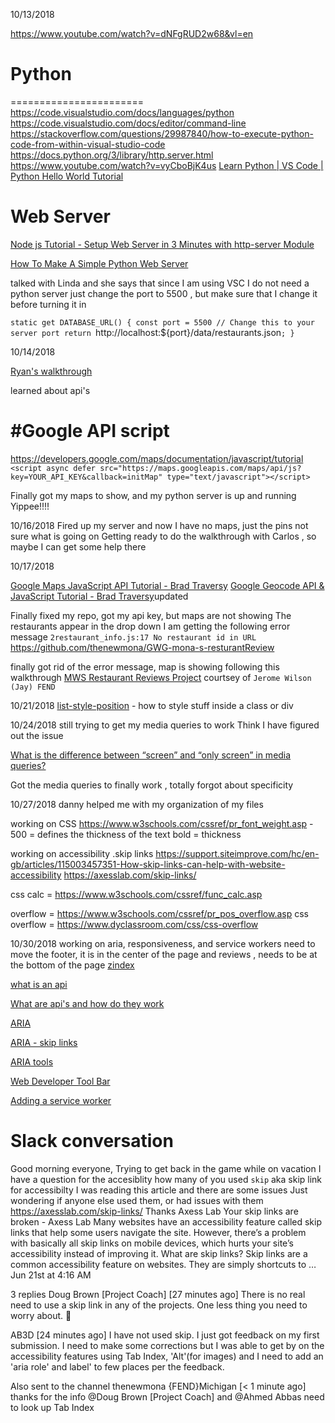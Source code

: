 10/13/2018

https://www.youtube.com/watch?v=dNFgRUD2w68&vl=en

# Python 
=======================
https://code.visualstudio.com/docs/languages/python
https://code.visualstudio.com/docs/editor/command-line
https://stackoverflow.com/questions/29987840/how-to-execute-python-code-from-within-visual-studio-code
https://docs.python.org/3/library/http.server.html
https://www.youtube.com/watch?v=vyCboBjK4us
[Learn Python | VS Code | Python Hello World Tutorial](https://www.youtube.com/watch?v=WdGyfCceCvM)

# Web Server 

[Node js Tutorial - Setup Web Server in 3 Minutes with http-server Module](https://www.youtube.com/watch?v=oa9m8321_nw)

[How To Make A Simple Python Web Server](https://www.youtube.com/watch?v=vyCboBjK4us)


talked with Linda and she says that since I am using VSC I do not need a python server just change
the port to 5500 , but make sure that I change it before turning it in 

`static get DATABASE_URL() {
   const port = 5500 // Change this to your server port
   return `http://localhost:${port}/data/restaurants.json`;
 }`

 10/14/2018

 [Ryan's walkthrough ](https://www.youtube.com/watch?v=ag_jBDFAL0U&feature=youtu.be)

 learned about api's 

 #Google API script 
 ====================

 https://developers.google.com/maps/documentation/javascript/tutorial
 `<script async defer src="https://maps.googleapis.com/maps/api/js?key=YOUR_API_KEY&callback=initMap"
  type="text/javascript"></script>`

  Finally got my maps to show, and my python server is up and running Yippee!!!!

  10/16/2018 
  Fired up my server and now I have no maps, just the pins 
  not sure what is going on 
  Getting ready to do the walkthrough with Carlos , so maybe I can get some help there 

  10/17/2018

  [Google Maps JavaScript API Tutorial - Brad Traversy](https://www.youtube.com/watch?v=Zxf1mnP5zcw&t=14s)
  [Google Geocode API & JavaScript Tutorial - Brad Traversy](https://www.youtube.com/watch?v=pRiQeo17u6c)updated

Finally fixed my repo, got my api key, but maps are not showing
The restaurants appear in the drop down
I am getting the following error message 
`2restaurant_info.js:17 No restaurant id in URL`
https://github.com/thenewmona/GWG-mona-s-resturantReview

finally got rid of the error message, map is showing following this walkthrough 
[MWS Restaurant Reviews Project](https://alexandroperez.github.io/mws-walkthrough/?1.1.introduction) courtsey of `Jerome Wilson (Jay) FEND`

10/21/2018
[list-style-position](https://developer.mozilla.org/en-US/docs/Web/CSS/list-style-position) - how to style stuff inside a class or div 

10/24/2018
still trying to get my media queries to work 
Think I have figured out the issue 

[What is the difference between “screen” and “only screen” in media queries?](https://stackoverflow.com/questions/8549529/what-is-the-difference-between-screen-and-only-screen-in-media-queries)

Got the media queries to finally work , totally forgot about specificity 

10/27/2018 danny helped me with my organization of my files 

  working on CSS 
  https://www.w3schools.com/cssref/pr_font_weight.asp - 
  500 = defines the thickness of the text 
  bold = thickness 

  working on accessibility 
  .skip links 
  https://support.siteimprove.com/hc/en-gb/articles/115003457351-How-skip-links-can-help-with-website-accessibility
  https://axesslab.com/skip-links/

  css calc = https://www.w3schools.com/cssref/func_calc.asp

  overflow = https://www.w3schools.com/cssref/pr_pos_overflow.asp
  css overflow = https://www.dyclassroom.com/css/css-overflow

10/30/2018
working on aria, responsiveness, and service workers 
need to move the footer, it is in the center of the page and reviews , needs to be at the bottom of the page 
[zindex](https://www.w3schools.com/cssref/pr_pos_z-index.asp)

[what is an api](https://medium.freecodecamp.org/what-is-an-api-in-english-please-9c4dbf707b3e)

[What are api's and how do they work](https://blogs.mulesoft.com/biz/tech-ramblings-biz/what-are-apis-how-do-apis-work/)

[ARIA](https://www.youtube.com/watch?v=o4xHfi4t9S0&list=PLWjCJDeWfDdcEtSnqq_iGLKGA_H_3o3y7)

[ARIA - skip links](https://www.youtube.com/watch?v=UnEItq289lU&index=5&list=PLWjCJDeWfDdcEtSnqq_iGLKGA_H_3o3y7)

[ARIA tools](https://www.youtube.com/watch?v=xpqPctbDhnc&list=PLWjCJDeWfDdcEtSnqq_iGLKGA_H_3o3y7&index=6)

[Web Developer Tool Bar](https://chrispederick.com/work/web-developer/)

[Adding a service worker](https://developers.google.com/web/fundamentals/codelabs/offline/)

# Slack conversation 
Good morning everyone, Trying to get back in the game while on vacation
I have a question for the accesiblity
how many of you used `skip` aka skip link for accessibilty
I was reading this article and there are some issues
Just wondering if anyone else used them, or had issues with them
https://axesslab.com/skip-links/
Thanks
Axess Lab
Your skip links are broken - Axess Lab
Many websites have an accessibility feature called skip links that help some users navigate the site. However, there’s a problem with basically all skip links on mobile devices, which hurts your site’s accessibility instead of improving it. What are skip links? Skip links are a common accessibility feature on websites. They are simply shortcuts to …
Jun 21st at 4:16 AM
 


3 replies
Doug Brown [Project Coach] [27 minutes ago]
There is no real need to use a skip link in any of the projects. One less thing you need to worry about.  :slightly_smiling_face:


AB3D [24 minutes ago]
I have not used skip.  I just got feedback on my first submission.  I need to make some corrections but I was able to get by on the accessibility features using Tab Index, 'Alt'(for images) and I need to add an 'aria role' and label' to few places per the feedback.


Also sent to the channel
thenewmona {FEND}Michigan [< 1 minute ago]
thanks for the info @Doug Brown [Project Coach] and @Ahmed Abbas
need to look up Tab Index